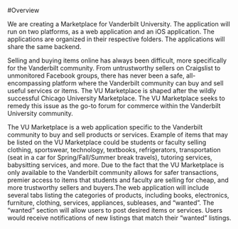 #Overview

We are creating a Marketplace for Vanderbilt University. The application will run on two platforms, as a web application and an iOS application. The applications are organized in their respective folders. The applications will share the same backend.

Selling and buying items online has always been difficult, more specifically for the Vanderbilt community. From untrustworthy sellers on Craigslist to unmonitored Facebook groups, there has never been a safe, all-encompassing platform where the Vanderbilt community can buy and sell useful services or items. The VU Marketplace is shaped after the wildly successful Chicago University Marketplace. The VU Marketplace seeks to remedy this issue as the go-to forum for commerce within the Vanderbilt University community.

The VU Marketplace is a web application specific to the Vanderbilt community to buy and sell products or services. Example of items that may be listed on the VU Marketplace could be students or faculty selling clothing, sportswear, technology, textbooks, refrigerators, transportation (seat in a car for Spring/Fall/Summer break travels), tutoring services, babysitting services, and more. Due to the fact that the VU Marketplace is only available to the Vanderbilt community allows for safer transactions, premier access to items that students and faculty are selling for cheap, and more trustworthy sellers and buyers.The web application will include several tabs listing the categories of products, including books, electronics, furniture, clothing, services, appliances, subleases, and “wanted”. The “wanted” section will allow users to post desired items or services. Users would receive notifications of new listings that match their “wanted” listings.

